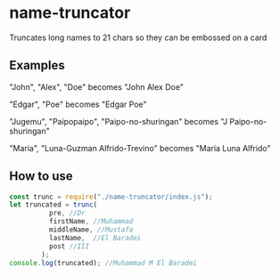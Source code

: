 # name-truncator
Truncates long names to 21 chars so they can be embossed on a card

## Examples
"John", "Alex", "Doe" becomes "John Alex Doe"

"Edgar", "Poe" becomes "Edgar Poe"

"Jugemu", "Paipopaipo",	"Paipo-no-shuringan" becomes "J Paipo-no-shuringan"

"Maria", "Luna-Guzman Alfrido-Trevino" becomes "Maria Luna Alfrido"

## How to use
```javascript
const trunc = require("./name-truncator/index.js");
let truncated = trunc(
          pre, //Dr
          firstName, //Muhammad
          middleName, //Mustafa
          lastName,  //El Baradei
          post //III
        );
console.log(truncated); //Muhammad M El Baradei
```
